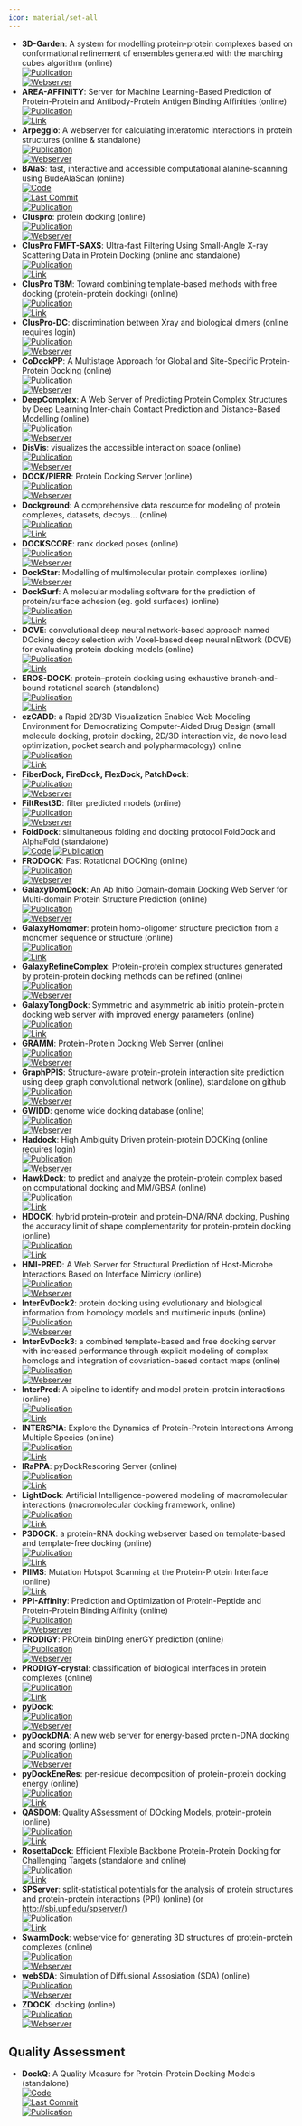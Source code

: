 ```yaml
---
icon: material/set-all
---
```


- **3D-Garden**: A system for modelling protein-protein complexes based on conformational refinement of ensembles generated with the marching cubes algorithm (online)  
	[![Publication](https://img.shields.io/badge/Publication-Citations:53-blue?style=for-the-badge&logo=bookstack)](https://doi.org/10.1093/bioinformatics/btn093)  
	[![Webserver](https://img.shields.io/badge/Webserver-online-brightgreen?style=for-the-badge&logo=cachet&logoColor=65FF8F)](http://www.sbg.bio.ic.ac.uk/~3dgarden/)  
- **AREA-AFFINITY**: Server for Machine Learning-Based Prediction of Protein-Protein and Antibody-Protein Antigen Binding Affinities (online)  
	[![Publication](https://img.shields.io/badge/Publication-Citations:8-blue?style=for-the-badge&logo=bookstack)](https://doi.org/10.1021/acs.jcim.2c01499)  
	[![Link](https://img.shields.io/badge/Link-offline-red?style=for-the-badge&logo=xamarin&logoColor=red)](https://affinity.cuhk.edu.cn/)  
- **Arpeggio**: A webserver for calculating interatomic interactions in protein structures (online & standalone)  
	[![Publication](https://img.shields.io/badge/Publication-Citations:355-blue?style=for-the-badge&logo=bookstack)](https://doi.org/10.1016/j.jmb.2016.12.004)  
	[![Webserver](https://img.shields.io/badge/Webserver-online-brightgreen?style=for-the-badge&logo=cachet&logoColor=65FF8F)](http://biosig.unimelb.edu.au/arpeggioweb/)  
- **BAlaS**: fast, interactive and accessible computational alanine-scanning using BudeAlaScan (online)  
	[![Code](https://img.shields.io/github/stars/wells-wood-research/balas?style=for-the-badge&logo=github)](https://github.com/wells-wood-research/balas)  
	[![Last Commit](https://img.shields.io/github/last-commit/wells-wood-research/balas?style=for-the-badge&logo=github)](https://github.com/wells-wood-research/balas)  
	[![Publication](https://img.shields.io/badge/Publication-Citations:44-blue?style=for-the-badge&logo=bookstack)](https://doi.org/10.1093/bioinformatics/btaa026)  
- **Cluspro**: protein docking (online)  
	[![Publication](https://img.shields.io/badge/Publication-Citations:2077-blue?style=for-the-badge&logo=bookstack)](https://doi.org/10.1038%2Fnprot.2016.169)  
	[![Webserver](https://img.shields.io/badge/Webserver-online-brightgreen?style=for-the-badge&logo=cachet&logoColor=65FF8F)](https://cluspro.bu.edu/login.php)  
- **ClusPro FMFT-SAXS**: Ultra-fast Filtering Using Small-Angle X-ray Scattering Data in Protein Docking (online and standalone)  
	[![Publication](https://img.shields.io/badge/Publication-Citations:2077-blue?style=for-the-badge&logo=bookstack)](https://doi.org/10.1038%2Fnprot.2016.169)  
	[![Link](https://img.shields.io/badge/Link-offline-red?style=for-the-badge&logo=xamarin&logoColor=red)](https://beta.cluspro.org/)  
- **ClusPro TBM**: Toward combining template-based methods with free docking (protein-protein docking) (online)  
	[![Publication](https://img.shields.io/badge/Publication-Citations:2077-blue?style=for-the-badge&logo=bookstack)](https://doi.org/10.1038%2Fnprot.2016.169)  
	[![Link](https://img.shields.io/badge/Link-offline-red?style=for-the-badge&logo=xamarin&logoColor=red)](https://tbm.cluspro.org/)  
- **ClusPro-DC**: discrimination between Xray and biological dimers (online requires login)  
	[![Publication](https://img.shields.io/badge/Publication-Citations:2077-blue?style=for-the-badge&logo=bookstack)](https://doi.org/10.1038%2Fnprot.2016.169)  
	[![Webserver](https://img.shields.io/badge/Webserver-online-brightgreen?style=for-the-badge&logo=cachet&logoColor=65FF8F)](https://cluspro.bu.edu/)  
- **CoDockPP**: A Multistage Approach for Global and Site-Specific Protein-Protein Docking (online)  
	[![Publication](https://img.shields.io/badge/Publication-Citations:31-blue?style=for-the-badge&logo=bookstack)](https://doi.org/10.1021/acs.jcim.9b00445)  
	[![Webserver](https://img.shields.io/badge/Webserver-online-brightgreen?style=for-the-badge&logo=cachet&logoColor=65FF8F)](http://codockpp.schanglab.org.cn/)  
- **DeepComplex**: A Web Server of Predicting Protein Complex Structures by Deep Learning Inter-chain Contact Prediction and Distance-Based Modelling (online)  
	[![Publication](https://img.shields.io/badge/Publication-Citations:15-blue?style=for-the-badge&logo=bookstack)](https://doi.org/10.3389/fmolb.2021.716973)  
	[![Webserver](https://img.shields.io/badge/Webserver-online-brightgreen?style=for-the-badge&logo=cachet&logoColor=65FF8F)](http://tulip.rnet.missouri.edu/deepcomplex/web_index.html)  
- **DisVis**: visualizes the accessible interaction space (online)  
	[![Publication](https://img.shields.io/badge/Publication-Citations:64-blue?style=for-the-badge&logo=bookstack)](https://doi.org/10.1093/bioinformatics/btv333)  
	[![Webserver](https://img.shields.io/badge/Webserver-offline-red?style=for-the-badge&logo=xamarin&logoColor=red)](http://milou.science.uu.nl/cgi/services/DISVIS/disvis/)  
- **DOCK/PIERR**: Protein Docking Server (online)  
	[![Publication](https://img.shields.io/badge/Publication-Citations:26-blue?style=for-the-badge&logo=bookstack)](https://doi.org/10.1007/978-1-4939-0366-5_14)  
	[![Webserver](https://img.shields.io/badge/Webserver-offline-red?style=for-the-badge&logo=xamarin&logoColor=red)](http://clsb.ices.utexas.edu/web/dock.html)  
- **Dockground**: A comprehensive data resource for modeling of protein complexes, datasets, decoys... (online)  
	[![Publication](https://img.shields.io/badge/Publication-Citations:9-blue?style=for-the-badge&logo=bookstack)](https://doi.org/10.1002/pro.4481)  
	[![Link](https://img.shields.io/badge/Link-online-brightgreen?style=for-the-badge&logo=cachet&logoColor=65FF8F)](http://dockground.compbio.ku.edu/)  
- **DOCKSCORE**: rank docked poses (online)  
	[![Publication](https://img.shields.io/badge/Publication-Citations:N/A-blue?style=for-the-badge&logo=bookstack)](http://www.biomedcentral.com/1471-2105/16/127)  
	[![Webserver](https://img.shields.io/badge/Webserver-online-brightgreen?style=for-the-badge&logo=cachet&logoColor=65FF8F)](http://caps.ncbs.res.in/dockscore/)  
- **DockStar**: Modelling of multimolecular protein complexes (online)  
	[![Webserver](https://img.shields.io/badge/Webserver-online-brightgreen?style=for-the-badge&logo=cachet&logoColor=65FF8F)](http://bioinfo3d.cs.tau.ac.il/DockStar/)  
- **DockSurf**: A molecular modeling software for the prediction of protein/surface adhesion (eg. gold surfaces) (online)  
	[![Publication](https://img.shields.io/badge/Publication-Citations:0-blue?style=for-the-badge&logo=bookstack)](https://doi.org/10.1021/acs.jcim.3c00569)  
	[![Link](https://img.shields.io/badge/Link-online-brightgreen?style=for-the-badge&logo=cachet&logoColor=65FF8F)](https://bioserv.rpbs.univ-paris-diderot.fr/services/DockSurf/)  
- **DOVE**: convolutional deep neural network-based approach named DOcking decoy selection with Voxel-based deep neural nEtwork (DOVE) for evaluating protein docking models (online)  
	[![Publication](https://img.shields.io/badge/Publication-Citations:86-blue?style=for-the-badge&logo=bookstack)](https://doi.org/10.1093/bioinformatics/btz870)  
	[![Link](https://img.shields.io/badge/Link-online-brightgreen?style=for-the-badge&logo=cachet&logoColor=65FF8F)](http://kiharalab.org/dove/)  
- **EROS-DOCK**: protein–protein docking using exhaustive branch-and-bound rotational search (standalone)  
	[![Publication](https://img.shields.io/badge/Publication-Citations:9-blue?style=for-the-badge&logo=bookstack)](doi:10.1093/bioinformatics/btz434)  
	[![Link](https://img.shields.io/badge/Link-online-brightgreen?style=for-the-badge&logo=cachet&logoColor=65FF8F)](http://erosdock.loria.fr/)  
- **ezCADD**: a Rapid 2D/3D Visualization Enabled Web Modeling Environment for Democratizing Computer-Aided Drug Design (small molecule docking, protein docking, 2D/3D interaction viz, de novo lead optimization, pocket search and polypharmacology) online  
	[![Publication](https://img.shields.io/badge/Publication-Citations:49-blue?style=for-the-badge&logo=bookstack)](https://doi.org/10.1021/acs.jcim.8b00633)  
	[![Link](https://img.shields.io/badge/Link-online-brightgreen?style=for-the-badge&logo=cachet&logoColor=65FF8F)](http://www.dxulab.org/software)  
- **FiberDock, FireDock, FlexDock, PatchDock**:   
	[![Publication](https://img.shields.io/badge/Publication-Citations:86-blue?style=for-the-badge&logo=bookstack)](https://doi.org/10.1093/nar/gkq373)  
	[![Webserver](https://img.shields.io/badge/Webserver-offline-red?style=for-the-badge&logo=xamarin&logoColor=red)](http://bioinfo3d.cs.tau.ac.il/wk/index.php/Servers_%26_Software)  
- **FiltRest3D**: filter predicted models (online)  
	[![Publication](https://img.shields.io/badge/Publication-Citations:43-blue?style=for-the-badge&logo=bookstack)](doi:10.1371/journal.pcbi.1008309)  
	[![Webserver](https://img.shields.io/badge/Webserver-online-brightgreen?style=for-the-badge&logo=cachet&logoColor=65FF8F)](http://filtrest3d.genesilico.pl/filtrest3d/help.html)  
- **FoldDock**: simultaneous folding and docking protocol FoldDock and AlphaFold (standalone)  
	[![Code](https://img.shields.io/badge/Code)](https://gitlab.com/ElofssonLab/FoldDock/)
	[![Publication](https://img.shields.io/badge/Publication-Citations:453-blue?style=for-the-badge&logo=bookstack)](http://dx.doi.org/10.1038/s41467-022-28865-w)  
- **FRODOCK**: Fast Rotational DOCKing (online)  
	[![Publication](https://img.shields.io/badge/Publication-Citations:124-blue?style=for-the-badge&logo=bookstack)](https://doi.org/10.1093/bioinformatics/btw141)  
	[![Webserver](https://img.shields.io/badge/Webserver-offline-red?style=for-the-badge&logo=xamarin&logoColor=red)](http://frodock.chaconlab.org/)  
- **GalaxyDomDock**: An Ab Initio Domain-domain Docking Web Server for Multi-domain Protein Structure Prediction (online)  
	[![Publication](https://img.shields.io/badge/Publication-Citations:6-blue?style=for-the-badge&logo=bookstack)](https://doi.org/10.1016/j.jmb.2022.167508)  
	[![Webserver](https://img.shields.io/badge/Webserver-online-brightgreen?style=for-the-badge&logo=cachet&logoColor=65FF8F)](http://galaxy.seoklab.org/domdock)  
- **GalaxyHomomer**: protein homo-oligomer structure prediction from a monomer sequence or structure (online)  
	[![Publication](https://img.shields.io/badge/Publication-Citations:107-blue?style=for-the-badge&logo=bookstack)](https://doi.org/10.1093/nar/gkx246)  
	[![Link](https://img.shields.io/badge/Link-online-brightgreen?style=for-the-badge&logo=cachet&logoColor=65FF8F)](http://galaxy.seoklab.org/cgi-bin/submit.cgi?type=HOMOMER)  
- **GalaxyRefineComplex**: Protein-protein complex structures generated by protein-protein docking methods can be refined (online)  
	[![Publication](https://img.shields.io/badge/Publication-Citations:100-blue?style=for-the-badge&logo=bookstack)](https://doi.org/10.1038%2Fsrep32153)  
	[![Webserver](https://img.shields.io/badge/Webserver-online-brightgreen?style=for-the-badge&logo=cachet&logoColor=65FF8F)](http://galaxy.seoklab.org/cgi-bin/submit.cgi?type=COMPLEX)  
- **GalaxyTongDock**: Symmetric and asymmetric ab initio protein-protein docking web server with improved energy parameters (online)  
	[![Publication](https://img.shields.io/badge/Publication-Citations:634-blue?style=for-the-badge&logo=bookstack)](https://doi.org/10.1093/nar/gks493)  
	[![Link](https://img.shields.io/badge/Link-online-brightgreen?style=for-the-badge&logo=cachet&logoColor=65FF8F)](http://galaxy.seoklab.org/tongdock)  
- **GRAMM**: Protein-Protein Docking Web Server (online)  
	[![Publication](https://img.shields.io/badge/Publication-Citations:10-blue?style=for-the-badge&logo=bookstack)](https://doi.org/10.1007/978-1-0716-3441-7_5)  
	[![Webserver](https://img.shields.io/badge/Webserver-online-brightgreen?style=for-the-badge&logo=cachet&logoColor=65FF8F)](http://gramm.compbio.ku.edu/)  
- **GraphPPIS**: Structure-aware protein-protein interaction site prediction using deep graph convolutional network (online), standalone on github  
	[![Publication](https://img.shields.io/badge/Publication-Citations:82-blue?style=for-the-badge&logo=bookstack)](https://doi.org/10.1093/bioinformatics/btab643)  
	[![Webserver](https://img.shields.io/badge/Webserver-online-brightgreen?style=for-the-badge&logo=cachet&logoColor=65FF8F)](https://biomed.nscc-gz.cn/apps/GraphPPIS)  
- **GWIDD**: genome wide docking database (online)  
	[![Publication](https://img.shields.io/badge/Publication-Citations:14-blue?style=for-the-badge&logo=bookstack)](https://doi.org/10.1186/1479-7364-6-7)  
	[![Webserver](https://img.shields.io/badge/Webserver-online-brightgreen?style=for-the-badge&logo=cachet&logoColor=65FF8F)](http://gwidd.compbio.ku.edu/)  
- **Haddock**: High Ambiguity Driven protein-protein DOCKing (online requires login)  
	[![Publication](https://img.shields.io/badge/Publication-Citations:12-blue?style=for-the-badge&logo=bookstack)](https://doi.org/10.21769%2FBioProtoc.3793)  
	[![Webserver](https://img.shields.io/badge/Webserver-offline-red?style=for-the-badge&logo=xamarin&logoColor=red)](http://haddock.chem.uu.nl/)  
- **HawkDock**: to predict and analyze the protein-protein complex based on computational docking and MM/GBSA (online)  
	[![Publication](https://img.shields.io/badge/Publication-Citations:368-blue?style=for-the-badge&logo=bookstack)](https://doi.org/10.1093/nar/gkz397)  
	[![Link](https://img.shields.io/badge/Link-online-brightgreen?style=for-the-badge&logo=cachet&logoColor=65FF8F)](http://cadd.zju.edu.cn/hawkdock/)  
- **HDOCK**: hybrid protein–protein and protein–DNA/RNA docking, Pushing the accuracy limit of shape complementarity for protein-protein docking (online)  
	[![Publication](https://img.shields.io/badge/Publication-Citations:752-blue?style=for-the-badge&logo=bookstack)](https://doi.org/10.1093%2Fnar%2Fgkx407)  
	[![Link](https://img.shields.io/badge/Link-online-brightgreen?style=for-the-badge&logo=cachet&logoColor=65FF8F)](http://hdock.phys.hust.edu.cn/)  
- **HMI-PRED**: A Web Server for Structural Prediction of Host-Microbe Interactions Based on Interface Mimicry (online)  
	[![Publication](https://img.shields.io/badge/Publication-Citations:1-blue?style=for-the-badge&logo=bookstack)](https://doi.org/10.1093/bioinformatics/btac633)  
	[![Webserver](https://img.shields.io/badge/Webserver-offline-red?style=for-the-badge&logo=xamarin&logoColor=red)](https://interactome.ku.edu.tr/hmi/)  
- **InterEvDock2**: protein docking using evolutionary and biological information from homology models and multimeric inputs (online)  
	[![Publication](https://img.shields.io/badge/Publication-Citations:47-blue?style=for-the-badge&logo=bookstack)](https://doi.org/10.1093%2Fnar%2Fgky377)  
	[![Webserver](https://img.shields.io/badge/Webserver-online-brightgreen?style=for-the-badge&logo=cachet&logoColor=65FF8F)](http://bioserv.rpbs.univ-paris-diderot.fr/services/InterEvDock2/)  
- **InterEvDock3**: a combined template-based and free docking server with increased performance through explicit modeling of complex homologs and integration of covariation-based contact maps (online)  
	[![Publication](https://img.shields.io/badge/Publication-Citations:20-blue?style=for-the-badge&logo=bookstack)](https://doi.org/10.1093%2Fnar%2Fgkab358)  
	[![Webserver](https://img.shields.io/badge/Webserver-online-brightgreen?style=for-the-badge&logo=cachet&logoColor=65FF8F)](http://bioserv.rpbs.univ-paris-diderot.fr/services/InterEvDock3/)  
- **InterPred**: A pipeline to identify and model protein-protein interactions (online)  
	[![Publication](https://img.shields.io/badge/Publication-Citations:33-blue?style=for-the-badge&logo=bookstack)](https://doi.org/10.1002/prot.25280)  
	[![Link](https://img.shields.io/badge/Link-online-brightgreen?style=for-the-badge&logo=cachet&logoColor=65FF8F)](http://wallnerlab.org/InterPred)  
- **INTERSPIA**: Explore the Dynamics of Protein-Protein Interactions Among Multiple Species (online)  
	[![Publication](https://img.shields.io/badge/Publication-Citations:9-blue?style=for-the-badge&logo=bookstack)](https://doi.org/10.1093/nar/gky378)  
	[![Link](https://img.shields.io/badge/Link-online-brightgreen?style=for-the-badge&logo=cachet&logoColor=65FF8F)](http://bioinfo.konkuk.ac.kr/INTERSPIA/)  
- **IRaPPA**: pyDockRescoring Server (online)  
	[![Publication](https://img.shields.io/badge/Publication-Citations:37-blue?style=for-the-badge&logo=bookstack)](https://doi.org/10.1093/bioinformatics/btx068)  
	[![Link](https://img.shields.io/badge/Link-online-brightgreen?style=for-the-badge&logo=cachet&logoColor=65FF8F)](https://life.bsc.es/pid/pydockrescoring/)  
- **LightDock**: Artificial Intelligence-powered modeling of macromolecular interactions (macromolecular docking framework, online)  
	[![Publication](https://img.shields.io/badge/Publication-Citations:82-blue?style=for-the-badge&logo=bookstack)](https://doi.org/10.1093/bioinformatics/btx555)  
	[![Link](https://img.shields.io/badge/Link-online-brightgreen?style=for-the-badge&logo=cachet&logoColor=65FF8F)](https://server.lightdock.org/)  
- **P3DOCK**: a protein-RNA docking webserver based on template-based and template-free docking (online)  
	[![Publication](https://img.shields.io/badge/Publication-Citations:18-blue?style=for-the-badge&logo=bookstack)](https://doi.org/10.1093/bioinformatics/btz478)  
	[![Link](https://img.shields.io/badge/Link-online-brightgreen?style=for-the-badge&logo=cachet&logoColor=65FF8F)](http://www.rnabinding.com/P3DOCK/P3DOCK.html)  
- **PIIMS**: Mutation Hotspot Scanning at the Protein-Protein Interface (online)  
	[![Link](https://img.shields.io/badge/Link-offline-red?style=for-the-badge&logo=xamarin&logoColor=red)](http://chemyang.ccnu.edu.cn/ccb/server/PIIMS/index.php)  
- **PPI-Affinity**: Prediction and Optimization of Protein-Peptide and Protein-Protein Binding Affinity (online)  
	[![Publication](https://img.shields.io/badge/Publication-Citations:37-blue?style=for-the-badge&logo=bookstack)](https://doi.org/10.1021/acs.jproteome.2c00020)  
	[![Webserver](https://img.shields.io/badge/Webserver-offline-red?style=for-the-badge&logo=xamarin&logoColor=red)](https://protdcal.zmb.uni-due.de/PPIAffinity)  
- **PRODIGY**: PROtein binDIng enerGY prediction (online)  
	[![Publication](https://img.shields.io/badge/Publication-Citations:800-blue?style=for-the-badge&logo=bookstack)](https://doi.org/10.1093/bioinformatics/btw514)  
	[![Webserver](https://img.shields.io/badge/Webserver-online-brightgreen?style=for-the-badge&logo=cachet&logoColor=65FF8F)](https://wenmr.science.uu.nl/prodigy/)  
- **PRODIGY-crystal**: classification of biological interfaces in protein complexes (online)  
	[![Publication](https://img.shields.io/badge/Publication-Citations:28-blue?style=for-the-badge&logo=bookstack)](https://doi.org/10.1093/bioinformatics/btz437)  
	[![Link](https://img.shields.io/badge/Link-online-brightgreen?style=for-the-badge&logo=cachet&logoColor=65FF8F)](https://wenmr.science.uu.nl/prodigy/)  
- **pyDock**:   
	[![Publication](https://img.shields.io/badge/Publication-Citations:220-blue?style=for-the-badge&logo=bookstack)](https://doi.org/10.1093/bioinformatics/btt262)  
	[![Webserver](https://img.shields.io/badge/Webserver-online-brightgreen?style=for-the-badge&logo=cachet&logoColor=65FF8F)](https://life.bsc.es/pid/pydock/)  
- **pyDockDNA**: A new web server for energy-based protein-DNA docking and scoring (online)  
	[![Publication](https://img.shields.io/badge/Publication-Citations:8-blue?style=for-the-badge&logo=bookstack)](https://doi.org/10.3389/fmolb.2022.988996)  
	[![Webserver](https://img.shields.io/badge/Webserver-offline-red?style=for-the-badge&logo=xamarin&logoColor=red)](https://model3dbio.csic.es/pydockdna)  
- **pyDockEneRes**: per-residue decomposition of protein-protein docking energy (online)  
	[![Publication](https://img.shields.io/badge/Publication-Citations:18-blue?style=for-the-badge&logo=bookstack)](https://doi.org/10.1093/bioinformatics/btz884)  
	[![Link](https://img.shields.io/badge/Link-online-brightgreen?style=for-the-badge&logo=cachet&logoColor=65FF8F)](https://life.bsc.es/pid/pydockeneres)  
- **QASDOM**: Quality ASsessment of DOcking Models, protein-protein (online)  
	[![Publication](https://img.shields.io/badge/Publication-Citations:10-blue?style=for-the-badge&logo=bookstack)](https://doi.org/10.1093/bioinformatics/btx591)  
	[![Link](https://img.shields.io/badge/Link-online-brightgreen?style=for-the-badge&logo=cachet&logoColor=65FF8F)](http://qasdom.eimb.ru/qasdom.html)  
- **RosettaDock**: Efficient Flexible Backbone Protein-Protein Docking for Challenging Targets (standalone and online)  
	[![Publication](https://img.shields.io/badge/Publication-Citations:477-blue?style=for-the-badge&logo=bookstack)](https://doi.org/10.1093%2Fnar%2Fgkn216)  
	[![Link](https://img.shields.io/badge/Link-online-brightgreen?style=for-the-badge&logo=cachet&logoColor=65FF8F)](https://www.rosettacommons.org/)  
- **SPServer**: split-statistical potentials for the analysis of protein structures and protein-protein interactions (PPI) (online) (or http://sbi.upf.edu/spserver/)  
	[![Publication](https://img.shields.io/badge/Publication-Citations:8-blue?style=for-the-badge&logo=bookstack)](https://doi.org/10.1186/s12859-020-03770-5)  
	[![Link](https://img.shields.io/badge/Link-offline-red?style=for-the-badge&logo=xamarin&logoColor=red)](https://sbi.upf.edu/spserver/)  
- **SwarmDock**: webservice for generating 3D structures of protein-protein complexes (online)  
	[![Publication](https://img.shields.io/badge/Publication-Citations:1-blue?style=for-the-badge&logo=bookstack)](https://doi.org/10.1007/978-1-0716-0708-4_11)  
	[![Webserver](https://img.shields.io/badge/Webserver-offline-red?style=for-the-badge&logo=xamarin&logoColor=red)](http://bmm.crick.ac.uk/~SwarmDock/)  
- **webSDA**: Simulation of Diffusional Assosiation (SDA) (online)  
	[![Publication](https://img.shields.io/badge/Publication-Citations:12-blue?style=for-the-badge&logo=bookstack)](https://doi.org/10.1093/nar/gkv335)  
	[![Webserver](https://img.shields.io/badge/Webserver-online-brightgreen?style=for-the-badge&logo=cachet&logoColor=65FF8F)](https://websda.h-its.org/webSDA)  
- **ZDOCK**: docking (online)  
	[![Publication](https://img.shields.io/badge/Publication-Citations:499-blue?style=for-the-badge&logo=bookstack)](https://doi.org/10.1371/journal.pone.0024657)  
	[![Webserver](https://img.shields.io/badge/Webserver-online-brightgreen?style=for-the-badge&logo=cachet&logoColor=65FF8F)](http://zdock.umassmed.edu/)  

## **Quality Assessment**
- **DockQ**: A Quality Measure for Protein-Protein Docking Models (standalone)  
	[![Code](https://img.shields.io/github/stars/bjornwallner/DockQ?style=for-the-badge&logo=github)](https://github.com/bjornwallner/DockQ/)  
	[![Last Commit](https://img.shields.io/github/last-commit/bjornwallner/DockQ?style=for-the-badge&logo=github)](https://github.com/bjornwallner/DockQ/)  
	[![Publication](https://img.shields.io/badge/Publication-Citations:244-blue?style=for-the-badge&logo=bookstack)](https://doi.org/10.1371/journal.pone.0161879)  
